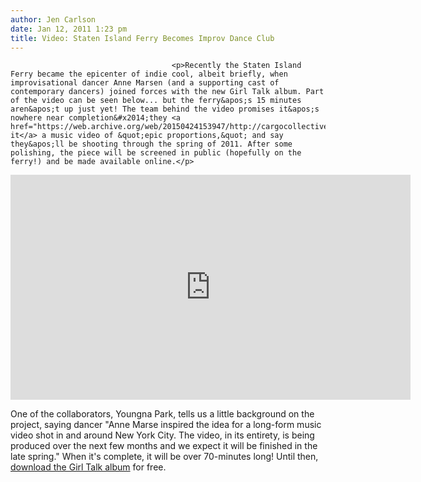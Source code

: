 ```yaml
---
author: Jen Carlson
date: Jan 12, 2011 1:23 pm
title: Video: Staten Island Ferry Becomes Improv Dance Club
---
```


	
										<p>Recently the Staten Island Ferry became the epicenter of indie cool, albeit briefly, when improvisational dancer Anne Marsen (and a supporting cast of contemporary dancers) joined forces with the new Girl Talk album. Part of the video can be seen below... but the ferry&apos;s 15 minutes aren&apos;t up just yet! The team behind the video promises it&apos;s nowhere near completion&#x2014;they <a href="https://web.archive.org/web/20150424153947/http://cargocollective.com/girlwalkallday">call it</a> a music video of &quot;epic proportions,&quot; and say they&apos;ll be shooting through the spring of 2011. After some polishing, the piece will be screened in public (hopefully on the ferry!) and be made available online.</p>

<p><iframe src="https://web.archive.org/web/20150424153947if_/http://player.vimeo.com/video/18446531?color=ebebeb" width="640" height="360" frameborder="0"></iframe></p>

<p>One of the collaborators, Youngna Park, tells us a little background on the project, saying dancer &quot;Anne Marse inspired the idea for a long-form music video shot in and around New York City. The video, in its entirety, is being produced over the next few months and we expect it will be finished in the late spring.&quot; When it&apos;s complete, it will be over 70-minutes long! Until then, <a href="https://web.archive.org/web/20150424153947/http://illegal-art.net/allday/">download the Girl Talk album</a> for free.</p>					
										
									
				